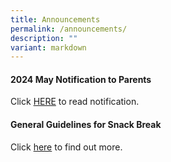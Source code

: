 ```yaml
---
title: Announcements
permalink: /announcements/
description: ""
variant: markdown
---
```

#### 2024 May Notification to Parents

Click [HERE](/partners/resources-for-parents-students/SchoolNotificationstoparents/) to read notification.



#### General Guidelines for Snack Break

Click [here](/partners/students-and-parents-resources/generalguidelinesforsnackbreak/) to find out more.